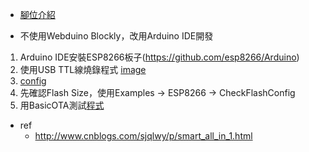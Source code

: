 * [腳位介紹](https://tutorials.webduino.io/zh-tw/docs/basic/board/smart-information.html)

* 不使用Webduino Blockly，改用Arduino IDE開發
1. Arduino IDE安裝ESP8266板子(https://github.com/esp8266/Arduino)
2. 使用USB TTL線燒錄程式 [image](https://github.com/JiaMauJian/iot-test/blob/master/Webduino/%E7%87%92%E9%8C%84%E6%A8%A1%E5%BC%8F.jpg?raw=true)
3. [config](https://github.com/JiaMauJian/iot-test/blob/master/Webduino/config.png?raw=true)
4. 先確認Flash Size，使用Examples -> ESP8266 -> CheckFlashConfig
5. 用BasicOTA測試[程式](https://github.com/JiaMauJian/iot-test/blob/master/Webduino/BasicOTA.ino)

* ref
    * http://www.cnblogs.com/sjqlwy/p/smart_all_in_1.html
